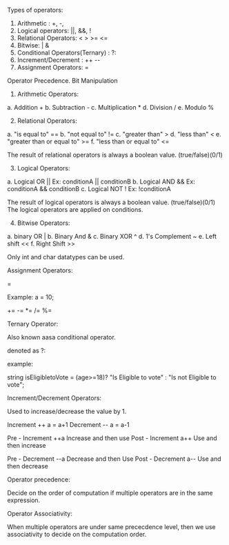 Types of operators: 

1. Arithmetic : +, -, 
2. Logical operators: ||, &&, !
3. Relational Operators: < > >= <=
4. Bitwise: | & 
5. Conditional Operators(Ternary) :     ?:
6. Increment/Decrement : ++ -- 
7. Assignment Operators: =

Operator Precedence. 
Bit Manipulation

1. Arithmetic Operators: 

a. Addition  +
b. Subtraction -
c. Multiplication *
d. Division /
e. Modulo %

2. Relational Operators: 

a. "is equal to"  ==
b. "not equal to" !=
c. "greater than" >
d. "less than" <
e. "greater than or equal to"  >=
f. "less than or equal to" <=

The result of relational operators is always a boolean value. (true/false)(0/1)

3. Logical Operators:

a. Logical OR       ||      Ex: conditionA || conditionB
b. Logical AND      &&      Ex: conditionA && conditionB
c. Logical NOT      !       Ex: !conditionA

The result of logical operators is always a boolean value. (true/false)(0/1)
The logical operators are applied on conditions.

4. Bitwise Operators:

a. binary OR            |
b. Binary And           &
c. Binary XOR           ^
d. 1's Complement       ~
e. Left shift           <<
f. Right Shift          >>


Only int and char datatypes can be used. 


Assignment Operators:

 = 

Example: a = 10;

+=
-=
*=
/=
%=

Ternary Operator:

Also known aasa conditional operator. 

denoted as ?:

example: 

string isEligibletoVote = (age>=18)? "Is Eligible to vote" : "Is not Eligible to vote";


Increment/Decrement Operators:

Used to increase/decrease the value by 1.

Increment   ++      a = a+1
Decrement   --      a = a-1


Pre - Increment         ++a     Increase and then use
Post - Increment        a++     Use and then increase


Pre - Decrement         --a     Decrease and then Use
Post - Decrement        a--     Use and then decrease


Operator precedence:

Decide on the order of computation if multiple operators are in the same expression.

Operator Associativity:

When multiple operators are under same prececdence level, then we use associativity to decide on the computation order.